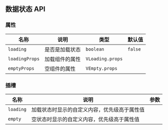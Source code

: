 ## 数据状态 API

### 属性

| 名称           | 说明           | 类型             | 默认值  |
| -------------- | -------------- | ---------------- | ------- |
| `loading`      | 是否是加载状态 | `boolean`        | `false` |
| `loadingProps` | 加载组件的属性 | `VLoading.props` |         |
| `emptyProps`   | 空组件的属性   | `VEmpty.props`   |         |

### 插槽

| 名称      | 说明                                         | 参数 |
| --------- | -------------------------------------------- | ---- |
| `loading` | 加载状态时显示的自定义内容，优先级高于属性值 |      |
| `empty`   | 空状态时显示的自定义内容，优先级高于属性值   |      |
